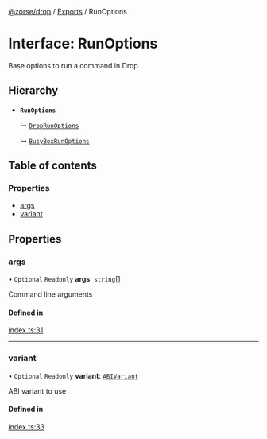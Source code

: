 [@zorse/drop](../README.md) / [Exports](../modules.md) / RunOptions

# Interface: RunOptions

Base options to run a command in Drop

## Hierarchy

- **`RunOptions`**

  ↳ [`DropRunOptions`](DropRunOptions.md)

  ↳ [`BusyBoxRunOptions`](BusyBoxRunOptions.md)

## Table of contents

### Properties

- [args](RunOptions.md#args)
- [variant](RunOptions.md#variant)

## Properties

### args

• `Optional` `Readonly` **args**: `string`[]

Command line arguments

#### Defined in

[index.ts:31](https://github.com/zorse-lang/drop/blob/eff7e9e/src/npm/index.ts#L31)

___

### variant

• `Optional` `Readonly` **variant**: [`ABIVariant`](../modules.md#abivariant)

ABI variant to use

#### Defined in

[index.ts:33](https://github.com/zorse-lang/drop/blob/eff7e9e/src/npm/index.ts#L33)

